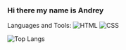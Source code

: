 ### Hi there my name is Andrey

Languages and Tools:
![HTML](https://img.shields.io/badge/HTML5-0B0A0C?style=for-the-badge&logo=html5&logoColor=white)
![CSS](https://img.shields.io/badge/CSS3-0B0A0C?style=for-the-badge&logo=css3&logoColor=white)




![Top Langs](https://github-readme-stats.vercel.app/api/top-langs/?username=aanddi&theme=dark&show_icons=true)

